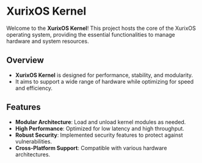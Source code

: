 # XurixOS Kernel

Welcome to the **XurixOS Kernel**! This project hosts the core of the XurixOS operating system, providing the essential functionalities to manage hardware and system resources.

## Overview

- **XurixOS Kernel** is designed for performance, stability, and modularity.
- It aims to support a wide range of hardware while optimizing for speed and efficiency.

## Features

- **Modular Architecture**: Load and unload kernel modules as needed.
- **High Performance**: Optimized for low latency and high throughput.
- **Robust Security**: Implemented security features to protect against vulnerabilities.
- **Cross-Platform Support**: Compatible with various hardware architectures.
